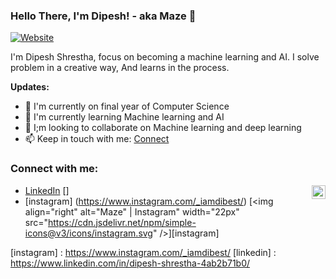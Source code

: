 ### Hello There, I'm Dipesh! - aka Maze 👋

[![Website](https://img.shields.io/website?label=Website&style=for-the-badge&url=https://dipesh-shrestha.netlify.app/)](https://dipesh-shrestha.netlify.app/)

I'm Dipesh Shrestha, focus on becoming a machine learning and AI. I solve problem in a creative way, And learns in the process.

**Updates:**
- 🎤 I'm currently on final year of Computer Science
- 📖 I'm currently learning Machine learning and AI
- 👫 I;m looking to collaborate on Machine learning and deep learning
- 📫 Keep in touch with me: [Connect](https://www.linkedin.com/in/dipesh-shrestha-4ab2b71b0/)


### Connect with me:
- [LinkedIn](https://www.linkedin.com/in/dipesh-shrestha-4ab2b71b0/) [<img align="right" alt="Maze | LinkedIn" width="22px" src="https://cdn.jsdelivr.net/npm/simple-icons@v3/icons/linkedin.svg" />]
- [instagram] (https://www.instagram.com/_iamdibest/) [<img align="right" alt="Maze" | Instagram" width="22px" src="https://cdn.jsdelivr.net/npm/simple-icons@v3/icons/instagram.svg" />][instagram]














[website]: https://dipesh-shrestha.netlify.app/
[instagram] : https://www.instagram.com/_iamdibest/
[linkedin] : https://www.linkedin.com/in/dipesh-shrestha-4ab2b71b0/